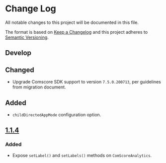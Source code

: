 # Change Log
All notable changes to this project will be documented in this file.

The format is based on [Keep a Changelog](http://keepachangelog.com/)
and this project adheres to [Semantic Versioning](http://semver.org/).

## Develop
## Changed
- Upgrade Comscore SDK support to version `7.5.0.200713`, per guidelines from migration document. 
## Added
- `childDirectedAppMode` configuration option. 

## [1.1.4]
### Added
- Expose `setLabel()` and `setLabels()` methods on `ComScoreAnalytics`.

[1.1.4]: https://github.com/bitmovin/bitmovin-player-analytics-comscore/compare/1.1.3...1.1.4
